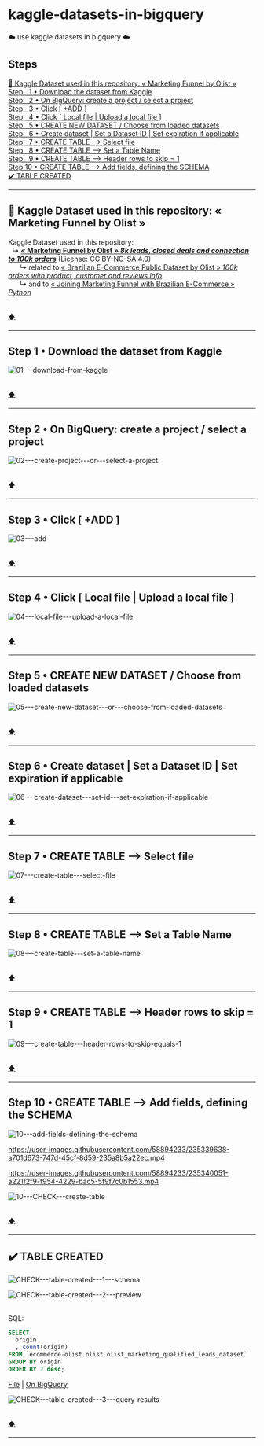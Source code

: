 # kaggle-datasets-in-bigquery
☁️ use kaggle datasets in bigquery ☁️

## Steps
[📍 Kaggle Dataset used in this repository: « Marketing Funnel by Olist »](#-kaggle-dataset-used-in-this-repository--marketing-funnel-by-olist-)  
[Step &nbsp; 1 • Download the dataset from Kaggle](#step-1--download-the-dataset-from-kaggle)  
[Step &nbsp; 2 • On BigQuery: create a project / select a project](#step-2--on-bigquery-create-a-project--select-a-project)  
[Step &nbsp; 3 • Click [ +ADD ] ](#step-3--click--add-)  
[Step &nbsp; 4 • Click [ Local file | Upload a local file ] ](#step-4--click--local-file--upload-a-local-file-)  
[Step &nbsp; 5 • CREATE NEW DATASET / Choose from loaded datasets ](#step-5--create-new-dataset--choose-from-loaded-datasets)  
[Step &nbsp; 6 • Create dataset | Set a Dataset ID | Set expiration if applicable](#step-6--create-dataset--set-a-dataset-id--set-expiration-if-applicable)  
[Step &nbsp; 7 • CREATE TABLE --> Select file](#step-7--create-table----select-file)  
[Step &nbsp; 8 • CREATE TABLE --> Set a Table Name](#step-8--create-table----set-a-table-name)  
[Step &nbsp; 9 • CREATE TABLE --> Header rows to skip = 1](#step-9--create-table----header-rows-to-skip--1)  
[Step 10 • CREATE TABLE --> Add fields, defining the SCHEMA](#step-10--create-table----add-fields-defining-the-schema)  
[✔️  TABLE CREATED](#%EF%B8%8F--table-created)  
___

## 📍 Kaggle Dataset used in this repository: « Marketing Funnel by Olist »  

Kaggle Dataset used in this repository:  
&nbsp;&nbsp;↳ [__« Marketing Funnel by Olist » *8k leads, closed deals and connection to 100k orders*__](https://www.kaggle.com/datasets/olistbr/marketing-funnel-olist?select=olist_marketing_qualified_leads_dataset.csv) (License: CC BY-NC-SA 4.0)  
&nbsp;&nbsp;&nbsp;&nbsp;&nbsp; ↳ related to [« Brazilian E-Commerce Public Dataset by Olist » *100k orders with product, customer and reviews info*](https://www.kaggle.com/datasets/olistbr/brazilian-ecommerce)  
&nbsp;&nbsp;&nbsp;&nbsp;&nbsp; ↳ and to [« Joining Marketing Funnel with Brazilian E-Commerce » *Python*](https://www.kaggle.com/code/andresionek/joining-marketing-funnel-with-brazilian-e-commerce)  

<br> [🡅](#use-kaggle-dataset-in-bigquery)   
___


## Step 1 • Download the dataset from Kaggle  

![01---download-from-kaggle](https://user-images.githubusercontent.com/58894233/235338962-611022c8-9694-4cd0-82b7-b06d7c38c0bc.png)

<br> [🡅](#use-kaggle-dataset-in-bigquery)   
___


## Step 2 • On BigQuery: create a project / select a project  

![02---create-project---or---select-a-project](https://user-images.githubusercontent.com/58894233/235339015-6a9f2609-5719-49fd-a306-ac96a78df5b0.png)

<br> [🡅](#use-kaggle-dataset-in-bigquery)   
___


## Step 3 • Click [ +ADD ]  

![03---add](https://user-images.githubusercontent.com/58894233/235339052-0e6f1c6a-185e-4626-8dc0-e47dbd698491.png)

<br> [🡅](#use-kaggle-dataset-in-bigquery)   
___


## Step 4 • Click [ Local file | Upload a local file ]  

![04---local-file---upload-a-local-file](https://user-images.githubusercontent.com/58894233/235339112-4dd20774-fb30-44bc-b059-f6b1a4a0e288.png)

<br> [🡅](#use-kaggle-dataset-in-bigquery)   
___


## Step 5 • CREATE NEW DATASET / Choose from loaded datasets  

![05---create-new-dataset---or---choose-from-loaded-datasets](https://user-images.githubusercontent.com/58894233/235339152-a61bbaf0-f438-4af1-ae83-12d51b0eccfa.png)

<br> [🡅](#use-kaggle-dataset-in-bigquery)   
___


## Step 6 • Create dataset | Set a Dataset ID | Set expiration if applicable  

![06---create-dataset---set-id---set-expiration-if-applicable](https://user-images.githubusercontent.com/58894233/235339219-3a56e505-5cd0-4d5f-b0c2-a12896773eaa.png)

<br> [🡅](#use-kaggle-dataset-in-bigquery)   
___


## Step 7 • CREATE TABLE --> Select file  

![07---create-table---select-file](https://user-images.githubusercontent.com/58894233/235339276-ca9a20c4-18d6-40bf-bbf2-1e17888f52e7.png)

<br> [🡅](#use-kaggle-dataset-in-bigquery)   
___


## Step 8 • CREATE TABLE --> Set a Table Name  

![08---create-table---set-a-table-name](https://user-images.githubusercontent.com/58894233/235339345-bc71ab02-4e81-4a7e-8834-e7f205a42620.png)

<br> [🡅](#use-kaggle-dataset-in-bigquery)   
___


## Step 9 • CREATE TABLE --> Header rows to skip = 1  

![09---create-table---header-rows-to-skip-equals-1](https://user-images.githubusercontent.com/58894233/235339398-658095f4-e70a-4835-a478-947a88207b42.png)

<br> [🡅](#use-kaggle-dataset-in-bigquery)   
___


## Step 10 • CREATE TABLE --> Add fields, defining the SCHEMA  

![10---add-fields-defining-the-schema](https://user-images.githubusercontent.com/58894233/235340753-8fdaa7ca-1ae0-45e8-877d-83c536f12f30.png)  

https://user-images.githubusercontent.com/58894233/235339638-a701d673-747d-45cf-8d59-235a8b5a22ec.mp4  

https://user-images.githubusercontent.com/58894233/235340051-a221f2f9-f954-4229-bac5-5f9f7c0b1553.mp4  

![10---CHECK---create-table](https://user-images.githubusercontent.com/58894233/235340134-10646f91-79eb-495e-aaf8-276c10fd25b0.png)  

<br> [🡅](#use-kaggle-dataset-in-bigquery)   
___


## ✔️  TABLE CREATED  

![CHECK---table-created---1---schema](https://user-images.githubusercontent.com/58894233/235340282-9efd10a0-1624-428f-9a59-30b35552ce9d.png)  

![CHECK---table-created---2---preview](https://user-images.githubusercontent.com/58894233/235340288-16c4c9c7-9d9e-42c3-8bef-84e88143b911.png)  

<br> SQL:  
``` sql
SELECT
  origin
  , count(origin) 
FROM `ecommerce-olist.olist.olist_marketing_qualified_leads_dataset` 
GROUP BY origin 
ORDER BY 2 desc;
```
[File](bq_kaggle_table_query.sql) | [On BigQuery](https://console.cloud.google.com/bigquery?sq=244453036884:7b6c0fe8dc2c4b3fb5f92554d66e5a8a) <br>

![CHECK---table-created---3---query-results](https://user-images.githubusercontent.com/58894233/235341232-fe0a86e0-116d-4cb4-8094-d4974c41a395.png)

<br> [🡅](#use-kaggle-dataset-in-bigquery)   
___

